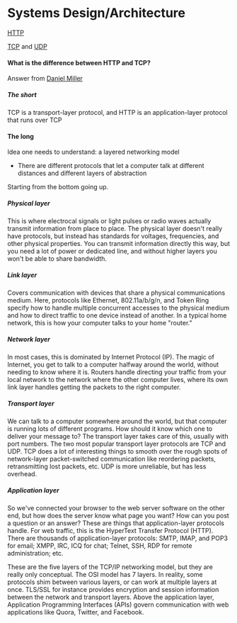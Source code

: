 # Systems Design/Architecture


[HTTP][http]

[TCP][tcp] and [UDP][udp]

#### What is the difference between HTTP and TCP?
Answer from [Daniel Miller](https://www.quora.com/What-is-the-difference-between-HTTP-protocol-and-TCP-protocol)

##### The short
TCP is a transport-layer protocol, and HTTP is an application-layer protocol that runs over TCP

#### The long
Idea one needs to understand: a layered networking model
  - There are different protocols that let a computer talk at different distances and different layers of abstraction

Starting from the bottom going up.

##### Physical layer
This is where electrocal signals or light pulses or radio waves actually transmit information from place to place.
The physical layer doesn't really have protocols, but instead has standards for voltages, frequencies, and other physical properties. You can transmit information directly this way, but you need a lot of power or dedicated line, and without higher layers you won't be able to share bandwidth.

##### Link layer
Covers communication with devices that share a physical communications medium. Here, protocols like Ethernet, 802.11a/b/g/n, and Token Ring specify how to handle multiple concurrent accesses to the physical medium and how to direct traffic to one device instead of another. In a typical home network, this is how your computer talks to your home "router."

##### Network layer
In most cases, this is dominated by Internet Protocol (IP). The magic of Internet, you get to talk to a computer halfway around the world, without needing to know where it is. Routers handle directing your traffic from your local network to the network where the other computer lives, where its own link layer handles getting the packets to the right computer.

##### Transport layer
We can talk to a computer somewhere around the world, but that computer is running lots of different programs. How should it know which one to deliver your message to?
The transport layer takes care of this, usually with port numbers. The two most popular transport layer protocols are TCP and UDP.
TCP does a lot of interesting things to smooth over the rough spots of network-layer packet-switched communication like reordering packets, retransmitting lost packets, etc.
UDP is more unreliable, but has less overhead.

##### Application layer
So we've connected your browser to the web server software on the other end, but how does the server know what page you want? How can you post a question or an answer? These are things that application-layer protocols handle. For web traffic, this is the HyperText Transfer Protocol (HTTP). There are thousands of application-layer protocols: SMTP, IMAP, and POP3 for email; XMPP, IRC, ICQ for chat; Telnet, SSH, RDP for remote administration; etc.

These are the five layers of the TCP/IP networking model, but they are really only conceptual. The OSI model has 7 layers. In reality, some protocols shim between various layers, or can work at multiple layers at once. TLS/SSL for instance provides encryption and session information between the network and transport layers. Above the application layer, Application Programming Interfaces (APIs) govern communication with web applications like Quora, Twitter, and Facebook.


<!-- Directory Links -->
[http]: ./http.md
[tcp]: ./tcp_and_udp.md
[udp]: ./tcp_and_udp.md
